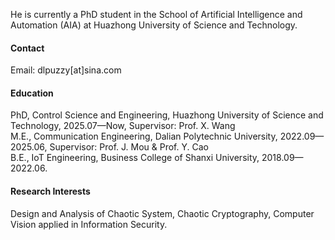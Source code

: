 He is currently a PhD student in the School of Artificial Intelligence and Automation (AIA) at Huazhong University of Science and Technology.

#### Contact

Email: dlpuzzy[at]sina.com

#### Education
PhD, Control Science and Engineering, Huazhong University of Science and Technology, 2025.07—Now, Supervisor: Prof. X. Wang\
M.E., Communication Engineering, Dalian Polytechnic University, 2022.09—2025.06, Supervisor: Prof. J. Mou & Prof. Y. Cao\
B.E., IoT Engineering, Business College of Shanxi University, 2018.09—2022.06.

#### Research Interests
Design and Analysis of Chaotic System, Chaotic Cryptography, Computer Vision applied in Information Security.
